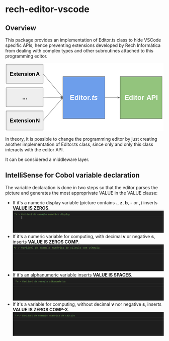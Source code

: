 # rech-editor-vscode

## Overview
This package provides an implementation of Editor.ts class to hide VSCode specific APIs, hence preventing extensions developed by Rech Informática from dealing with complex types and other subroutines attached to this programming editor.

![General structure](doc/rech-editor-vscode-structure.png "General structure")

In theory, it is possible to change the programming editor by just creating another implementation of Editor.ts class, since only and only this class interacts with the editor API.

It can be considered a middleware layer.

## IntelliSense for Cobol variable declaration
The variable declaration is done in two steps so that the editor parses the picture and generates the most approprivate VALUE in the VALUE clause:

* If it's a numeric display variable (picture contains **.**, **z**, **b**, **-** or **,**) inserts **VALUE IS ZEROS**.
![Display variable declaration](doc/variable/display-var-declaration.gif)
* If it's a numeric variable for computing, with decimal **v** or negative **s**, inserts **VALUE IS ZEROS COMP**.
![Computing variable with comma declaration](doc/variable/comma-numeric-var-declaration.gif)
* If it's an alphanumeric variable inserts **VALUE IS SPACES**.
![Alphanumeric variable declaration](doc/variable/alphanumeric-var-declaration.gif)
* If it's a  variable for computing, without decimal **v** nor negative **s**, inserts **VALUE IS ZEROS COMP-X**.
![Computing variable declaration](doc/variable/compute-var-declaration.gif)

